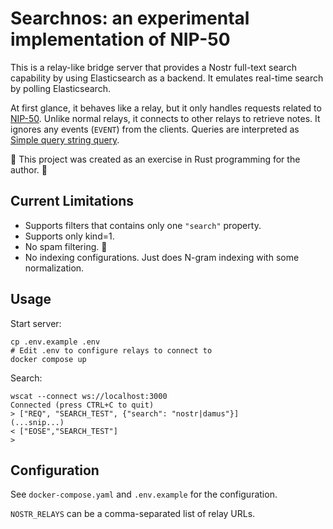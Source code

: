 # Searchnos: an experimental implementation of NIP-50

This is a relay-like bridge server that provides a Nostr full-text search capability by using Elasticsearch as a backend. It emulates real-time search by polling Elasticsearch.

At first glance, it behaves like a relay, but it only handles requests related to [NIP-50](https://github.com/nostr-protocol/nips/blob/master/50.md). Unlike normal relays, it connects to other relays to retrieve notes. It ignores any events (`EVENT`) from the clients. Queries are interpreted as [Simple query string query](https://www.elastic.co/guide/en/elasticsearch/reference/current/query-dsl-simple-query-string-query.html).

👻 This project was created as an exercise in Rust programming for the author. 👻

## Current Limitations

* Supports filters that contains only one `"search"` property.
* Supports only kind=1.
* No spam filtering. 🙁
* No indexing configurations. Just does N-gram indexing with some normalization.

## Usage

Start server:

    cp .env.example .env
    # Edit .env to configure relays to connect to
    docker compose up

Search:

    wscat --connect ws://localhost:3000
    Connected (press CTRL+C to quit)
    > ["REQ", "SEARCH_TEST", {"search": "nostr|damus"}]
    (...snip...)
    < ["EOSE","SEARCH_TEST"]
    >

## Configuration

See `docker-compose.yaml` and `.env.example` for the configuration.

`NOSTR_RELAYS` can be a comma-separated list of relay URLs.
